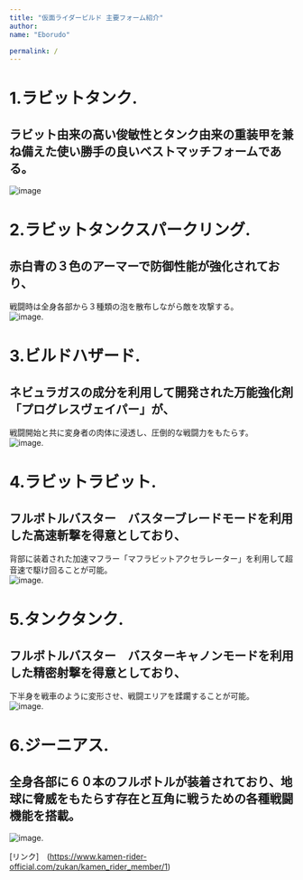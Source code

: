 ```yaml
---
title: "仮面ライダービルド 主要フォーム紹介" 
author: 
name: "Eborudo"  

permalink: /
---
```


# 1.ラビットタンク. 
## ラビット由来の高い俊敏性とタンク由来の重装甲を兼ね備えた使い勝手の良いベストマッチフォームである。  
![image](Eborudo/Kamen-Rider-Build/assets/images/RB.png)

# 2.ラビットタンクスパークリング. 
## 赤白青の３色のアーマーで防御性能が強化されており、  
戦闘時は全身各部から３種類の泡を散布しながら敵を攻撃する。  
![image](/2212110033_GitHubPages/assets/images/SP.png). 

# 3.ビルドハザード.
## ネビュラガスの成分を利用して開発された万能強化剤「プログレスヴェイパー」が、  
戦闘開始と共に変身者の肉体に浸透し、圧倒的な戦闘力をもたらす。  
![image](/2212110033_GitHubPages/assets/images/HZ.png). 

# 4.ラビットラビット. 
## フルボトルバスター　バスターブレードモードを利用した高速斬撃を得意としており、  
背部に装着された加速マフラー「マフラビットアクセラレーター」を利用して超音速で駆け回ることが可能。  
![image](/2212110033_GitHubPages/assets/images/RR.png). 

# 5.タンクタンク. 
## フルボトルバスター　バスターキャノンモードを利用した精密射撃を得意としており、    
下半身を戦車のように変形させ、戦闘エリアを蹂躙することが可能。  
![image](/2212110033_GitHubPages/assets/images/RR.png). 

# 6.ジーニアス. 
## 全身各部に６０本のフルボトルが装着されており、地球に脅威をもたらす存在と互角に戦うための各種戦闘機能を搭載。  
![image](/2212110033_GitHubPages/assets/images/ZN.png). 

[リンク]　(https://www.kamen-rider-official.com/zukan/kamen_rider_member/1)




